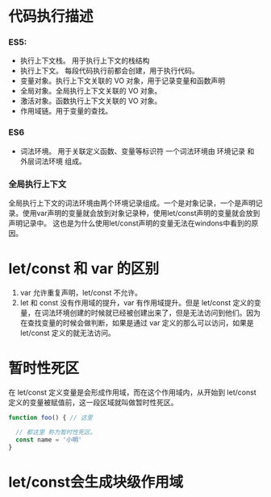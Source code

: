 # 代码执行描述

### ES5:

- 执行上下文栈。 用于执行上下文的栈结构
- 执行上下文。 每段代码执行前都会创建，用于执行代码。
- 变量对象。执行上下文关联的 VO 对象，用于记录变量和函数声明
- 全局对象。全局执行上下文关联的 VO 对象。
- 激活对象。函数执行上下文关联的 VO 对象。
- 作用域链。用于变量的查找。

### ES6

- 词法环境。 用于关联定义函数、变量等标识符
  一个词法环境由 环境记录 和 外层词法环境 组成。

### 全局执行上下文
  全局执行上下文的词法环境由两个环境记录组成。一个是对象记录，一个是声明记录。使用var声明的变量就会放到对象记录种，使用let/const声明的变量就会放到声明记录中。 这也是为什么使用let/const声明的变量无法在windons中看到的原因。

# let/const 和 var 的区别

1. var 允许重复声明，let/const 不允许。
2. let 和 const 没有作用域的提升，var 有作用域提升。但是 let/const 定义的变量，在词法环境创建的时候就已经被创建出来了，但是无法访问到他们。因为在查找变量的时候会做判断，如果是通过 var 定义的那么可以访问，如果是 let/const 定义的就无法访问。

# 暂时性死区

在 let/const 定义变量是会形成作用域，而在这个作用域内，从开始到 let/const 定义的变量被赋值前，这一段区域就叫做暂时性死区。

```JavaScript
function foo() { // 这里

  // 都这里 称为暂时性死区。
  const name = '小明'
}
```

# let/const会生成块级作用域

